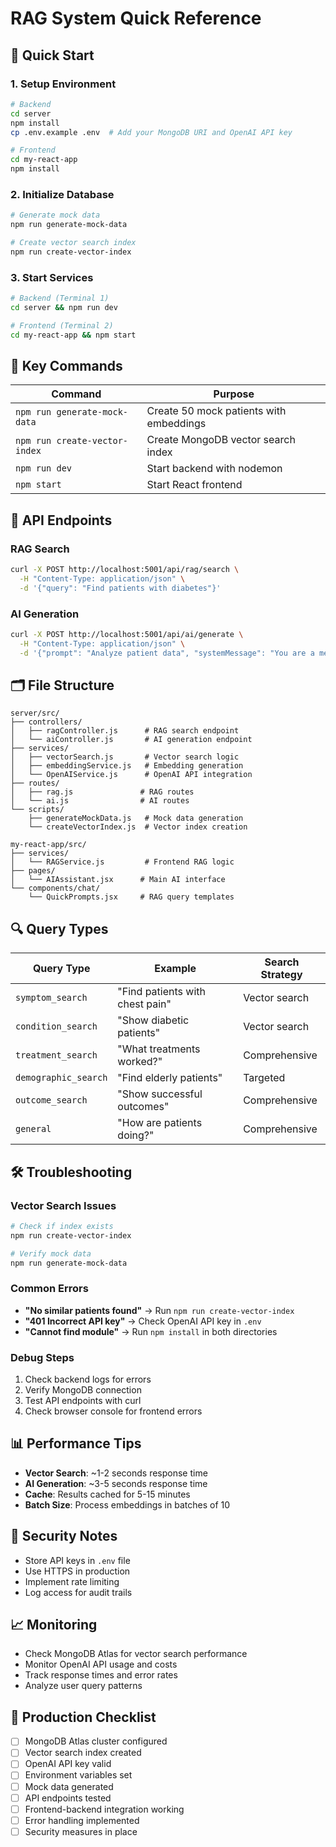 # RAG System Quick Reference

## 🚀 Quick Start

### 1. Setup Environment
```bash
# Backend
cd server
npm install
cp .env.example .env  # Add your MongoDB URI and OpenAI API key

# Frontend  
cd my-react-app
npm install
```

### 2. Initialize Database
```bash
# Generate mock data
npm run generate-mock-data

# Create vector search index
npm run create-vector-index
```

### 3. Start Services
```bash
# Backend (Terminal 1)
cd server && npm run dev

# Frontend (Terminal 2)
cd my-react-app && npm start
```

## 🔧 Key Commands

| Command | Purpose |
|---------|---------|
| `npm run generate-mock-data` | Create 50 mock patients with embeddings |
| `npm run create-vector-index` | Create MongoDB vector search index |
| `npm run dev` | Start backend with nodemon |
| `npm start` | Start React frontend |

## 📡 API Endpoints

### RAG Search
```bash
curl -X POST http://localhost:5001/api/rag/search \
  -H "Content-Type: application/json" \
  -d '{"query": "Find patients with diabetes"}'
```

### AI Generation
```bash
curl -X POST http://localhost:5001/api/ai/generate \
  -H "Content-Type: application/json" \
  -d '{"prompt": "Analyze patient data", "systemMessage": "You are a medical AI"}'
```

## 🗂️ File Structure

```
server/src/
├── controllers/
│   ├── ragController.js      # RAG search endpoint
│   └── aiController.js       # AI generation endpoint
├── services/
│   ├── vectorSearch.js       # Vector search logic
│   ├── embeddingService.js   # Embedding generation
│   └── OpenAIService.js      # OpenAI API integration
├── routes/
│   ├── rag.js               # RAG routes
│   └── ai.js                # AI routes
└── scripts/
    ├── generateMockData.js   # Mock data generation
    └── createVectorIndex.js  # Vector index creation

my-react-app/src/
├── services/
│   └── RAGService.js         # Frontend RAG logic
├── pages/
│   └── AIAssistant.jsx      # Main AI interface
└── components/chat/
    └── QuickPrompts.jsx     # RAG query templates
```

## 🔍 Query Types

| Query Type | Example | Search Strategy |
|------------|---------|-----------------|
| `symptom_search` | "Find patients with chest pain" | Vector search |
| `condition_search` | "Show diabetic patients" | Vector search |
| `treatment_search` | "What treatments worked?" | Comprehensive |
| `demographic_search` | "Find elderly patients" | Targeted |
| `outcome_search` | "Show successful outcomes" | Comprehensive |
| `general` | "How are patients doing?" | Comprehensive |

## 🛠️ Troubleshooting

### Vector Search Issues
```bash
# Check if index exists
npm run create-vector-index

# Verify mock data
npm run generate-mock-data
```

### Common Errors
- **"No similar patients found"** → Run `npm run create-vector-index`
- **"401 Incorrect API key"** → Check OpenAI API key in `.env`
- **"Cannot find module"** → Run `npm install` in both directories

### Debug Steps
1. Check backend logs for errors
2. Verify MongoDB connection
3. Test API endpoints with curl
4. Check browser console for frontend errors

## 📊 Performance Tips

- **Vector Search**: ~1-2 seconds response time
- **AI Generation**: ~3-5 seconds response time
- **Cache**: Results cached for 5-15 minutes
- **Batch Size**: Process embeddings in batches of 10

## 🔐 Security Notes

- Store API keys in `.env` file
- Use HTTPS in production
- Implement rate limiting
- Log access for audit trails

## 📈 Monitoring

- Check MongoDB Atlas for vector search performance
- Monitor OpenAI API usage and costs
- Track response times and error rates
- Analyze user query patterns

## 🚀 Production Checklist

- [ ] MongoDB Atlas cluster configured
- [ ] Vector search index created
- [ ] OpenAI API key valid
- [ ] Environment variables set
- [ ] Mock data generated
- [ ] API endpoints tested
- [ ] Frontend-backend integration working
- [ ] Error handling implemented
- [ ] Security measures in place
